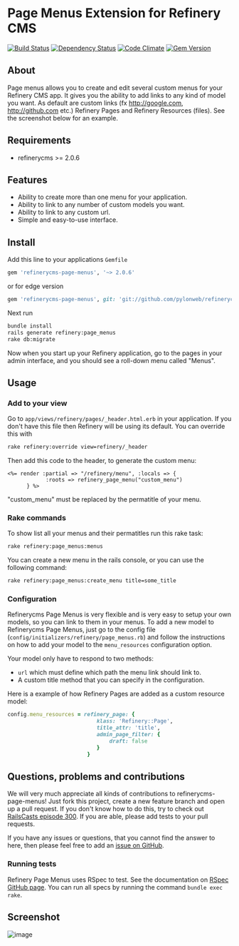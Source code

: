 # Page Menus Extension for Refinery CMS

[![Build Status](https://travis-ci.org/pylonweb/refinerycms-page-menus.png?branch=master)](undefined)
[![Dependency Status](https://gemnasium.com/pylonweb/refinerycms-page-menus.png)](https://gemnasium.com/pylonweb/refinerycms-page-menus)
[![Code Climate](https://codeclimate.com/badge.png)](https://codeclimate.com/github/pylonweb/refinerycms-page-menus)
[![Gem Version](https://badge.fury.io/rb/refinerycms-page-menus.png)](http://badge.fury.io/rb/refinerycms-page-menus)
## About

Page menus allows you to create and edit several custom menus for your Refinery CMS app. It gives you the ability to add links to any kind of model you want. As default are custom links (fx http://google.com, http://github.com etc.) Refinery Pages and Refinery Resources (files). See the screenshot below for an example.

## Requirements

* refinerycms >= 2.0.6

## Features

* Ability to create more than one menu for your application.
* Ability to link to any number of custom models you want.
* Ability to link to any custom url.
* Simple and easy-to-use interface.

## Install

Add this line to your applications `Gemfile`

```ruby
gem 'refinerycms-page-menus', '~> 2.0.6'
```

or for edge version

```ruby
gem 'refinerycms-page-menus', git: 'git://github.com/pylonweb/refinerycms-page-menus.git'
```

Next run

```bash
bundle install
rails generate refinery:page_menus
rake db:migrate
```

Now when you start up your Refinery application, go to the pages in your admin interface, and you should see a roll-down menu called "Menus".

## Usage
### Add to your view

Go to `app/views/refinery/pages/_header.html.erb` in your application.
If you don't have this file then Refinery will be using its default. You can override this with

```bash
rake refinery:override view=refinery/_header
```

Then add this code to the header, to generate the custom menu:
```erb
<%= render :partial => "/refinery/menu", :locals => { 
			:roots => refinery_page_menu("custom_menu")
	  }	%>     	          
```
"custom_menu" must be replaced by the permatitle of your menu.
### Rake commands
To show list all your menus and their permatitles run this rake task:
```bash
rake refinery:page_menus:menus
```

You can create a new menu in the rails console, or you can use the following command:
```bash
rake refinery:page_menus:create_menu title=some_title
```
### Configuration
Refinerycms Page Menus is very flexible and is very easy to setup your own models, so you can link to them in your menus. To add a new model to Refinerycms Page Menus, just go to the config file (`config/initializers/refinery/page_menus.rb`) and follow the instructions on how to add your model to the `menu_resources` configuration option.

Your model only have to respond to two methods: 

* `url` which must define which path the menu link should link to.
*  A custom title method that you can specify in the configuration.

Here is a example of how Refinery Pages are added as a custom resource model:

```ruby
config.menu_resources = refinery_page: {
  							klass: 'Refinery::Page',
  							title_attr: 'title',
  							admin_page_filter: {
   				 				draft: false
  							}
						 }
```

## Questions, problems and contributions

We will very much appreciate all kinds of contributions to refinerycms-page-menus! Just fork this project, create a new feature branch and open up a pull request. If you don't know how to do this, try to check out [RailsCasts episode 300](http://railscasts.com/episodes/300-contributing-to-open-source). If you are able, please add tests to your pull requests.

If you have any issues or questions, that you cannot find the answer to here, then please feel free to add an [issue on GitHub](https://github.com/refinery/refinerycms-page-images/issues/new).

### Running tests
Refinery Page Menus uses RSpec to test. See the documentation on [RSpec GitHub page](https://github.com/rspec/rspec). You can run all specs by running the command `bundle exec rake`.

## Screenshot

![image](https://raw.github.com/pylonweb/refinerycms-page-menus/master/doc/refinery_menu_edit.png)
